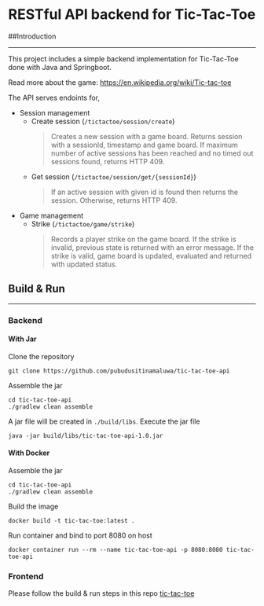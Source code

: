 # RESTful API backend for Tic-Tac-Toe

##Introduction

---
This project includes a simple backend implementation for Tic-Tac-Toe done with Java and Springboot.

Read more about the game: https://en.wikipedia.org/wiki/Tic-tac-toe

The API serves endoints for,
* Session management
  * Create session (`/tictactoe/session/create`)
    > Creates a new session with a game board. Returns session with a sessionId, timestamp and game board.
    If maximum number of active sessions has been reached and no timed out sessions found, returns HTTP 409.
  * Get session (`/tictactoe/session/get/{sessionId}`)
    > If an active session with given id is found then returns the session. Otherwise, returns HTTP 409.
* Game management
  * Strike (`/tictactoe/game/strike`)
    > Records a player strike on the game board. If the strike is invalid, previous state is returned
    with an error message. If the strike is valid, game board is updated, evaluated and returned with
    updated status.

## Build  & Run

---
### Backend
#### With Jar
Clone the repository
```shell
git clone https://github.com/pubudusitinamaluwa/tic-tac-toe-api
```
Assemble the jar
```shell
cd tic-tac-toe-api
./gradlew clean assemble
```
A jar file will be created in `./build/libs`. Execute the jar file
```shell
java -jar build/libs/tic-tac-toe-api-1.0.jar
```
#### With Docker
Assemble the jar
```shell
cd tic-tac-toe-api
./gradlew clean assemble
```
Build the image
```shell
docker build -t tic-tac-toe:latest .
```
Run container and bind to port 8080 on host
```shell
docker container run --rm --name tic-tac-toe-api -p 8080:8080 tic-tac-toe-api
```
### Frontend
Please follow the build & run steps in this repo [tic-tac-toe](https://github.com/pubudusitinamaluwa/tic-tac-toe)
